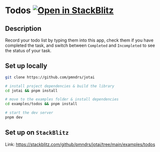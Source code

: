 # Todos [![Open in StackBlitz](https://img.shields.io/badge/Open%20in-StackBlitz-blue?style=flat-square&logo=stackblitz)](https://stackblitz.com/github/pmndrs/jotai/tree/main/examples/todos)

## Description

Record your todo list by typing them into this app, check them if you have completed the task, and switch between `Completed` and `Incompleted` to see the status of your task.

## Set up locally

```bash
git clone https://github.com/pmndrs/jotai

# install project dependencies & build the library
cd jotai && pnpm install

# move to the examples folder & install dependencies
cd examples/todos && pnpm install

# start the dev server
pnpm dev
```

## Set up on `StackBlitz`

Link: https://stackblitz.com/github/pmndrs/jotai/tree/main/examples/todos
